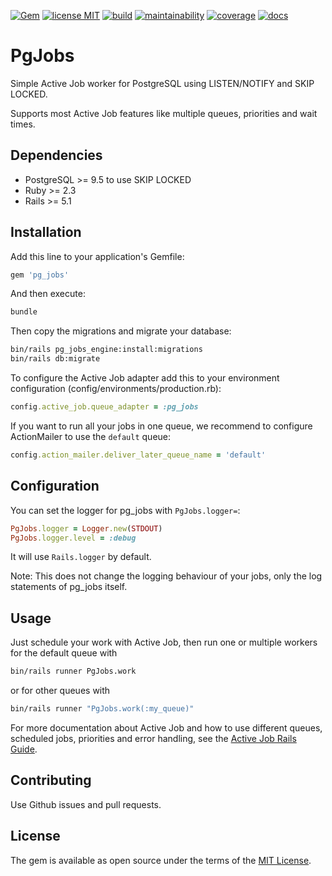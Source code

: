 [![Gem](https://img.shields.io/gem/v/pg_jobs.svg)](https://rubygems.org/gems/pg_jobs)
[![license MIT](https://img.shields.io/github/license/mbreit/pg_jobs.svg)](https://github.com/mbreit/pg_jobs/blob/codeclimate/MIT-LICENSE)
[![build](https://img.shields.io/travis/com/mbreit/pg_jobs/master.svg)](https://travis-ci.com/mbreit/pg_jobs)
[![maintainability](https://img.shields.io/codeclimate/maintainability/mbreit/pg_jobs.svg)](https://codeclimate.com/github/mbreit/pg_jobs)
[![coverage](https://img.shields.io/codeclimate/coverage/mbreit/pg_jobs.svg)](https://codeclimate.com/github/mbreit/pg_jobs)
[![docs](https://inch-ci.org/github/mbreit/pg_jobs.svg?branch=master)](https://inch-ci.org/github/mbreit/pg_jobs)

# PgJobs

Simple Active Job worker for PostgreSQL using LISTEN/NOTIFY and
SKIP LOCKED.

Supports most Active Job features like multiple queues, priorities
and wait times.

## Dependencies

* PostgreSQL >= 9.5 to use SKIP LOCKED
* Ruby >= 2.3
* Rails >= 5.1

## Installation

Add this line to your application's Gemfile:

```ruby
gem 'pg_jobs'
```

And then execute:

```bash
bundle
```

Then copy the migrations and migrate your database:

```bash
bin/rails pg_jobs_engine:install:migrations
bin/rails db:migrate
```

To configure the Active Job adapter add this to your environment
configuration (config/environments/production.rb):

```ruby
config.active_job.queue_adapter = :pg_jobs
```

If you want to run all your jobs in one queue, we recommend to configure
ActionMailer to use the `default` queue:

```ruby
config.action_mailer.deliver_later_queue_name = 'default'
```

## Configuration

You can set the logger for pg_jobs with `PgJobs.logger=`:

```ruby
PgJobs.logger = Logger.new(STDOUT)
PgJobs.logger.level = :debug
```

It will use `Rails.logger` by default.

Note: This does not change the logging behaviour of your jobs,
only the log statements of pg_jobs itself.

## Usage

Just schedule your work with Active Job, then run one or multiple
workers for the default queue with

```bash
bin/rails runner PgJobs.work
```

or for other queues with

```bash
bin/rails runner "PgJobs.work(:my_queue)"
```

For more documentation about Active Job and how to use different queues,
scheduled jobs, priorities and error handling, see the
[Active Job Rails Guide](https://guides.rubyonrails.org/active_job_basics.html).

## Contributing

Use Github issues and pull requests.

## License

The gem is available as open source under the terms of the
[MIT License](http://opensource.org/licenses/MIT).
